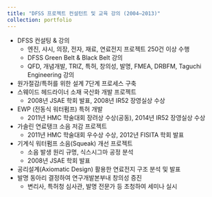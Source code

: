 ```yaml
---
title: "DFSS 프로젝트 컨설턴트 및 교육 강의 (2004–2013)"
collection: portfolio
---
```


* DFSS 컨설팅 & 강의 
    * 엔진, 샤시, 의장, 전자, 재료, 연료전지 프로젝트  250건 이상 수행
    * DFSS Green Belt & Black Belt 강의 
    * QFD, 개념개발, TRIZ, 특허, 창의성, 발명, FMEA, DRBFM, Taguchi Engineering 강의
* 원가절감/특허를 위한 설계 7단계 프로세스 구축 
* 스웨이드 헤드라이너 소재 국산화 개발 프로젝트
    * 2008년 JSAE 학회 발표, 2008년 IR52 장영실상 수상 
* EWP (전동식 워터펌프) 특허 개발  
    * 2011년 HMC 학술대회 장려상 수상(공동),  2014년 IR52 장영실상 수상
* 가솔린 연료탱크 소음 저감 프로젝트
    * 2011년 HMC 학술대회 우수상 수상, 2012년 FISITA 학회 발표  
* 기계식 워터펌프 소음(Squeak) 개선 프로젝트
    * 소음 발생 원리 규명,  식스시그마 공정 분석 
    * 2008년 JSAE 학회 발표 
* 공리설계(Axiomatic Design) 활용한 연료전지 구조 분석 및 발표
* 발명 동아리 결정하여 연구개발본부내 창의성 증진 
    * 변리사, 특허청 심사관, 발명 전문가 등 초청하여 세미나 실시
